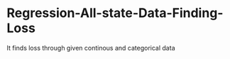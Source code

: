 # Regression-All-state-Data-Finding-Loss
It finds loss through given continous and categorical data

